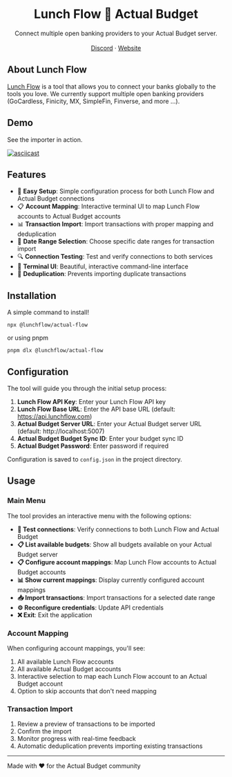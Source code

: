 <p align="center">
	<h1 align="center"><b>Lunch Flow 🤝 Actual Budget</b></h1>
<p align="center">
    Connect multiple open banking providers to your Actual Budget server.
    <br />
    <br />
    <a href="https://discord.gg/TJn5mMV4jZ">Discord</a>
    ·
    <a href="https://lunchflow.app">Website</a>
  </p>
</p>

## About Lunch Flow

[Lunch Flow](https:lunchflow.app) is a tool that allows you to connect your banks globally to the tools you love. We currently support multiple open banking providers (GoCardless, Finicity, MX, SimpleFin, Finverse, and more ...).

## Demo

See the importer in action.

[![asciicast](https://asciinema.org/a/gGd65kHnllxQNIk7umbonU324.svg)](https://asciinema.org/a/gGd65kHnllxQNIk7umbonU324)

## Features

- 🔗 **Easy Setup**: Simple configuration process for both Lunch Flow and Actual Budget connections
- 📋 **Account Mapping**: Interactive terminal UI to map Lunch Flow accounts to Actual Budget accounts
- 📊 **Transaction Import**: Import transactions with proper mapping and deduplication
- 🎯 **Date Range Selection**: Choose specific date ranges for transaction import
- 🔍 **Connection Testing**: Test and verify connections to both services
- 📱 **Terminal UI**: Beautiful, interactive command-line interface
- 🔄 **Deduplication**: Prevents importing duplicate transactions

## Installation

A simple command to install!

```
npx @lunchflow/actual-flow
```

or using pnpm

```
pnpm dlx @lunchflow/actual-flow
```

## Configuration

The tool will guide you through the initial setup process:

1. **Lunch Flow API Key**: Enter your Lunch Flow API key
2. **Lunch Flow Base URL**: Enter the API base URL (default: https://api.lunchflow.com)
3. **Actual Budget Server URL**: Enter your Actual Budget server URL (default: http://localhost:5007)
4. **Actual Budget Budget Sync ID**: Enter your budget sync ID
5. **Actual Budget Password**: Enter password if required

Configuration is saved to `config.json` in the project directory.

## Usage

### Main Menu

The tool provides an interactive menu with the following options:

- **🔗 Test connections**: Verify connections to both Lunch Flow and Actual Budget
- **📋 List available budgets**: Show all budgets available on your Actual Budget server
- **📋 Configure account mappings**: Map Lunch Flow accounts to Actual Budget accounts
- **📊 Show current mappings**: Display currently configured account mappings
- **📥 Import transactions**: Import transactions for a selected date range
- **⚙️ Reconfigure credentials**: Update API credentials
- **❌ Exit**: Exit the application

### Account Mapping

When configuring account mappings, you'll see:

1. All available Lunch Flow accounts
2. All available Actual Budget accounts
3. Interactive selection to map each Lunch Flow account to an Actual Budget account
4. Option to skip accounts that don't need mapping

### Transaction Import

1. Review a preview of transactions to be imported
2. Confirm the import
3. Monitor progress with real-time feedback
4. Automatic deduplication prevents importing existing transactions

---

Made with ❤️ for the Actual Budget community

